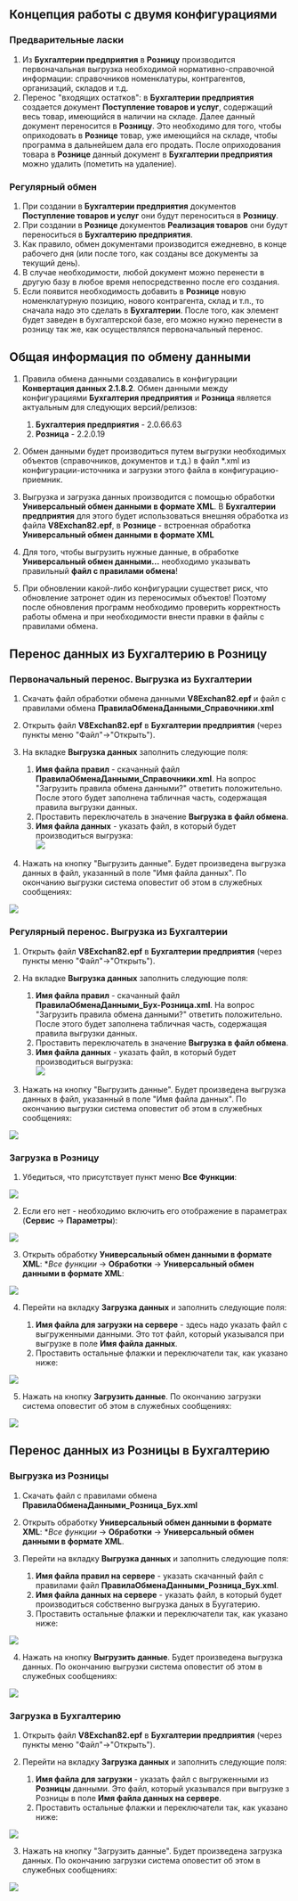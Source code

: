 ## Концепция работы с двумя конфигурациями
### Предварительные ласки
1. Из **Бухгалтерии предприятия** в **Розницу** производится первоначальная выгрузка необходимой нормативно-справочной информации: справочников номенклатуры, контрагентов, организаций, складов и т.д.
1. Перенос "входящих остатков": в **Бухгалтерии предприятия** создается документ **Поступление товаров и услуг**, содержащий весь товар, имеющийся в наличии на складе. Далее данный документ переносится в **Розницу**. Это необходимо для того, чтобы оприходовать в **Рознице** товар, уже имеющийся на складе, чтобы программа в дальнейшем дала его продать. После оприходования товара в **Рознице** данный документ в **Бухгалтерии предприятия** можно удалить (пометить на удаление).
### Регулярный обмен
1. При создании в **Бухгалтерии предприятия** документов **Поступление товаров и услуг** они будут переноситься в **Розницу**.  
1. При создании в **Рознице** документов **Реализация товаров** они будут переноситься в **Бухгалтерию предприятия**.
1. Как правило, обмен документами производится ежедневно, в конце рабочего дня (или после того, как созданы все документы за текущий день). 
1. В случае необходимости, любой документ можно перенести в другую базу в любое время непосредственно после его создания.
1. Если появится необходимость добавить в **Рознице** новую номенклатурную позицию, нового контрагента, склад и т.п., то сначала надо это сделать в **Бухгалтерии**. После того, как элемент будет заведен в бухгалтерской базе, его можно нужно перенести в розницу так же, как осуществлялся первоначальный перенос.

## Общая информация по обмену данными

1. Правила обмена данными создавались в конфигурации **Конвертация данных 2.1.8.2**. Обмен данными между конфигурациями **Бухгалтерия предприятия** и **Розница** является актуальным для следующих версий/релизов:
   
    1. **Бухгалтерия предприятия** - 2.0.66.63
    1. **Розница** - 2.2.0.19
1. Обмен данными будет производиться путем выгрузки необходимых объектов (справочников, документов и т.д.) в файл \*.xml из конфигурации-источника и загрузки этого файла в конфигурацию-приемник.
1. Выгрузка и загрузка данных производится с помощью обработки **Универсальный обмен данными в формате XML**. В **Бухгалтерии предприятия** для этого будет использоваться внешняя обработка из файла **V8Exchan82.epf**, в **Рознице** - встроенная обработка **Универсальный обмен данными в формате XML**
1. Для того, чтобы выгрузить нужные данные, в обработке **Универсальный обмен данными...** необходимо указывать правильный **файл с правилами обмена**!
1. При обновлении какой-либо конфигурации существет риск, что обновление затронет один из переносимых объектов! Поэтому после обновления программ необходимо проверить корректность работы обмена и при необходимости внести правки в файлы с правилами обмена.

## Перенос данных из Бухгалтерию в Розницу
### Первоначальный перенос. Выгрузка из Бухгалтерии
1. Скачать файл обработки обмена данными **V8Exchan82.epf** и файл с правилами обмена **ПравилаОбменаДанными_Справочники.xml**
1. Открыть файл **V8Exchan82.epf** в **Бухгалтерии предприятия** (через пункты меню "Файл"->"Открыть").
1. На вкладке **Выгрузка данных** заполнить следующие поля:
   
    1. **Имя файла правил** - скачанный файл **ПравилаОбменаДанными_Справочники.xml**. На вопрос "Загрузить правила обмена данными?" ответить положительно. После этого будет заполнена табличная часть, содержащая правила выгрузки данных.
    1. Проставить переключатель в значение **Выгрузка в файл обмена**.
    1. **Имя файла данных** - указать файл, в который будет производиться выгрузка:  
![](https://github.com/prog185/vinograd/blob/other/%D0%A1%D0%BA%D1%80%D0%B8%D0%BD_01.png)
1. Нажать на кнопку "Выгрузить данные". Будет произведена выгрузка данных в файл, указанный в поле "Имя файла данных". По окончанию выгрузки система оповестит об этом в служебных сообщениях:

![](https://github.com/prog185/vinograd/blob/other/%D0%A1%D0%BA%D1%80%D0%B8%D0%BD_02.png)

### Регулярный перенос. Выгрузка из Бухгалтерии
1. Открыть файл **V8Exchan82.epf** в **Бухгалтерии предприятия** (через пункты меню "Файл"->"Открыть").
1. На вкладке **Выгрузка данных** заполнить следующие поля:
   
    1. **Имя файла правил** - скачанный файл **ПравилаОбменаДанными_Бух-Розница.xml**. На вопрос "Загрузить правила обмена данными?" ответить положительно. После этого будет заполнена табличная часть, содержащая правила выгрузки данных.
    1. Проставить переключатель в значение **Выгрузка в файл обмена**.
    1. **Имя файла данных** - указать файл, в который будет производиться выгрузка:  
![](https://github.com/prog185/vinograd/blob/other/%D0%A1%D0%BA%D1%80%D0%B8%D0%BD_12.png)
1. Нажать на кнопку "Выгрузить данные". Будет произведена выгрузка данных в файл, указанный в поле "Имя файла данных". По окончанию выгрузки система оповестит об этом в служебных сообщениях:

![](https://github.com/prog185/vinograd/blob/other/%D0%A1%D0%BA%D1%80%D0%B8%D0%BD_02.png)
### Загрузка в Розницу
1. Убедиться, что присутствует пункт меню **Все Функции**:

![](https://github.com/prog185/vinograd/blob/other/%D0%A1%D0%BA%D1%80%D0%B8%D0%BD_03.png)

2. Если его нет - необходимо включить его отображение в параметрах (**Сервис** -> **Параметры**):

![](https://github.com/prog185/vinograd/blob/other/%D0%A1%D0%BA%D1%80%D0%B8%D0%BD_04.png)

3. Открыть обработку **Универсальный обмен данными в формате XML**: **Все функции* -> **Обработки** -> **Универсальный обмен данными в формате XML**:

![](https://github.com/prog185/vinograd/blob/other/%D0%A1%D0%BA%D1%80%D0%B8%D0%BD_05.png)

4. Перейти на вкладку **Загрузка данных** и заполнить следующие поля:
   
    1. **Имя файла для загрузки на сервере** - здесь надо указать файл с выгруженными данными. Это тот файл, который указывался при выгрузке в поле **Имя файла данных**.
    1. Проставить остальные флажки и переключатели так, как указано ниже:
    
![](https://github.com/prog185/vinograd/blob/other/%D0%A1%D0%BA%D1%80%D0%B8%D0%BD_06.png)

5. Нажать на кнопку **Загрузить данные**. По окончанию загрузки система оповестит об этом в служебных сообщениях:

![](https://github.com/prog185/vinograd/blob/other/%D0%A1%D0%BA%D1%80%D0%B8%D0%BD_07.png)


## Перенос данных из Розницы в Бухгалтерию
### Выгрузка из Розницы
1. Скачать файл с правилами обмена **ПравилаОбменаДанными_Розница_Бух.xml**
1. Открыть обработку **Универсальный обмен данными в формате XML**: **Все функции* -> **Обработки** -> **Универсальный обмен данными в формате XML**. 
1. Перейти на вкладку **Выгрузка данных** и заполнить следующие поля:

    1. **Имя файла правил на сервере** - указать скачанный файл с правилами файл **ПравилаОбменаДанными_Розница_Бух.xml**.
    1. **Имя файла данных на сервере** - указать файл, в который будет производиться собственно выгрузка даных в Буугатерию.
    1. Проставить остальные флажки и переключатели так, как указано ниже:
    
![](https://github.com/prog185/vinograd/blob/other/%D0%A1%D0%BA%D1%80%D0%B8%D0%BD_08.png)

4. Нажать на кнопку **Выгрузить данные**. Будет произведена выгрузка данных. По окончанию выгрузки система оповестит об этом в служебных сообщениях:

![](https://github.com/prog185/vinograd/blob/other/%D0%A1%D0%BA%D1%80%D0%B8%D0%BD_09.png)

### Загрузка в Бухгалтерию
1. Открыть файл **V8Exchan82.epf** в **Бухгалтерии предприятия** (через пункты меню "Файл"->"Открыть").
1. Перейти на вкладку **Загрузка данных** и заполнить следующие поля:
   
    1. **Имя файла для загрузки** - указать файл с выгруженными из **Розницы** данными. Это файл, который указывался при выгрузке з Розницы в поле **Имя файла данных на сервере**.
    1. Проставить остальные флажки и переключатели так, как указано ниже:
    
![](https://github.com/prog185/vinograd/blob/other/%D0%A1%D0%BA%D1%80%D0%B8%D0%BD_10.png)

3. Нажать на кнопку "Загрузить данные". Будет произведена загрузка данных. По окончанию загрузки система оповестит об этом в служебных сообщениях:

![](https://github.com/prog185/vinograd/blob/other/%D0%A1%D0%BA%D1%80%D0%B8%D0%BD_11.png)

